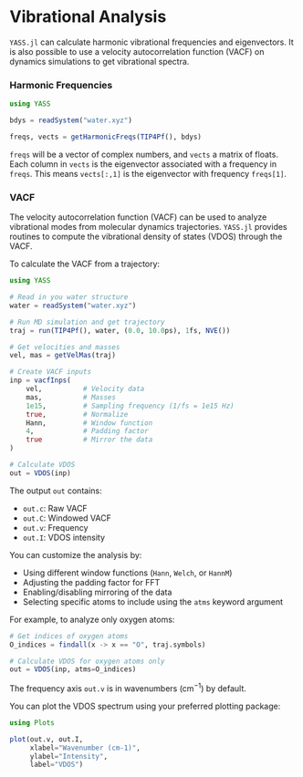 # Vibrational Analysis

`YASS.jl` can calculate harmonic vibrational frequencies and eigenvectors. It is also possible to use a velocity autocorrelation function (VACF) on dynamics simulations to get vibrational spectra.

### Harmonic Frequencies

```julia
using YASS

bdys = readSystem("water.xyz")

freqs, vects = getHarmonicFreqs(TIP4Pf(), bdys)
```

`freqs` will be a vector of complex numbers, and `vects` a matrix of floats. Each column in `vects` is the eigenvector associated with a frequency in `freqs`. This means `vects[:,1]` is the eigenvector with frequency `freqs[1]`.

### VACF

The velocity autocorrelation function (VACF) can be used to analyze vibrational modes from molecular dynamics trajectories. `YASS.jl` provides routines to compute the vibrational density of states (VDOS) through the VACF.

To calculate the VACF from a trajectory:

```julia
using YASS

# Read in you water structure
water = readSystem("water.xyz")

# Run MD simulation and get trajectory
traj = run(TIP4Pf(), water, (0.0, 10.0ps), 1fs, NVE())

# Get velocities and masses
vel, mas = getVelMas(traj)

# Create VACF inputs
inp = vacfInps(
    vel,          # Velocity data
    mas,          # Masses
    1e15,         # Sampling frequency (1/fs = 1e15 Hz)
    true,         # Normalize
    Hann,         # Window function
    4,            # Padding factor
    true          # Mirror the data
)

# Calculate VDOS
out = VDOS(inp)
```

The output `out` contains:
- `out.c`: Raw VACF
- `out.C`: Windowed VACF 
- `out.v`: Frequency
- `out.I`: VDOS intensity

You can customize the analysis by:

- Using different window functions (`Hann`, `Welch`, or `HannM`)
- Adjusting the padding factor for FFT
- Enabling/disabling mirroring of the data
- Selecting specific atoms to include using the `atms` keyword argument

For example, to analyze only oxygen atoms:

```julia 
# Get indices of oxygen atoms
O_indices = findall(x -> x == "O", traj.symbols)

# Calculate VDOS for oxygen atoms only
out = VDOS(inp, atms=O_indices)
```

The frequency axis `out.v` is in wavenumbers (cm$^{-1}$) by default.

You can plot the VDOS spectrum using your preferred plotting package:

```julia
using Plots

plot(out.v, out.I, 
     xlabel="Wavenumber (cm-1)", 
     ylabel="Intensity",
     label="VDOS")
```